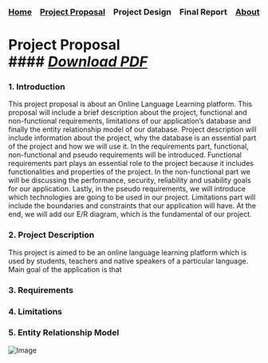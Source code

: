 ### [Home](https://bilgehansandikci.github.io/CS353_Group31/)&emsp;[Project Proposal](https://bilgehansandikci.github.io/CS353_Group31/project_proposal)&emsp;Project Design&emsp;Final Report&emsp;[About](https://bilgehansandikci.github.io/CS353_Group31/about)



# Project Proposal &emsp;&emsp;&emsp;&emsp;&emsp;&emsp;&emsp; #### *[Download PDF](https://bilgehansandikci.github.io/CS353_Group31/)*

### **1. Introduction**
This project proposal is about an Online Language Learning platform. This proposal will include a brief description about the project, functional and non-functional requirements, limitations of our application’s database and finally the entity relationship model of our database. 
	Project description will include information about the project, why the database is an essential part of the project and how we will use it.
	In the requirements part, functional, non-functional and pseudo requirements will be introduced. Functional requirements part plays an essential role to the project because it includes functionalities and properties of the project. In the non-functional part we will be discussing the performance, security, reliability and usability goals for our application. Lastly, in the pseudo requirements, we will introduce which technologies are going to be used in our project.
	Limitations part will include the boundaries and constraints that our application will have. At the end, we will add our E/R diagram, which is the fundamental of our project.
	
### **2. Project Description**
This project is aimed to be an online language learning platform which is used by students, teachers and native speakers of a particular language. Main goal of the application is that 


### **3. Requirements** 

### **4. Limitations**

### **5. Entity Relationship Model**

![Image](https://bilgehansandikci.github.io/CS353_Group31/proposal_diagram1.png)


